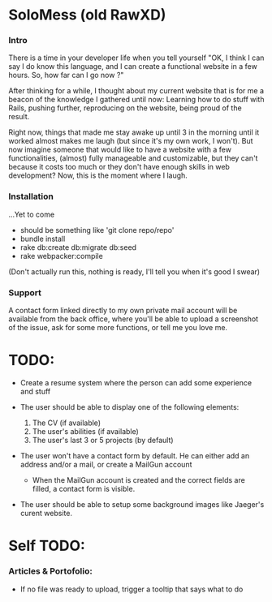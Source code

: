 # SoloMess (old RawXD)

### Intro

There is a time in your developer life when you tell yourself "OK, I think I can say I do know this language, and I can create a functional website in a few hours. So, how far can I go now ?"

After thinking for a while, I thought about my current website that is for me a beacon of the knowledge I gathered until now: Learning how to do stuff with Rails, pushing further, reproducing on the website, being proud of the result.

Right now, things that made me stay awake up until 3 in the morning until it worked almost makes me laugh (but since it's my own work, I won't). But now imagine someone that would like to have a website with a few functionalities, (almost) fully manageable and customizable, but they can't because it costs too much or they don't have enough skills in web development? Now, this is the moment where I laugh.

### Installation

...Yet to come
- should be something like 'git clone repo/repo'
- bundle install
- rake db:create db:migrate db:seed
- rake webpacker:compile

(Don't actually run this, nothing is ready, I'll tell you when it's good I swear)

### Support

A contact form linked directly to my own private mail account will be available from the back office, where you'll be able to upload a screenshot of the issue, ask for some more functions, or tell me you love me.

# TODO: 

* Create a resume system where the person can add some experience and stuff
* The user should be able to display one of the following elements:
  1. The CV (if available)
  2. The user's abilities (if available)
  3. The user's last 3 or 5 projects (by default)
 
* The user won't have a contact form by default. He can either add an address and/or a mail, or create a MailGun account
  * When the MailGun account is created and the correct fields are filled, a contact form is visible.

* The user should be able to setup some background images like Jaeger's curent website.

# Self TODO:

### Articles & Portofolio:

* If no file was ready to upload, trigger a tooltip that says what to do